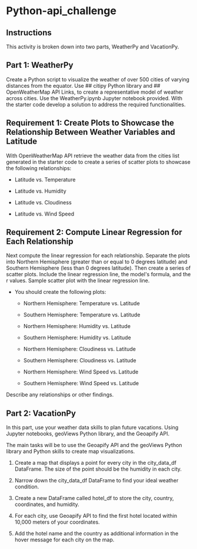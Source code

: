 # Python-api_challenge

## Instructions

This activity is broken down into two parts, WeatherPy and VacationPy.

## Part 1: WeatherPy

Create a Python script to visualize the weather of over 500 cities of varying distances from the equator.
Use ## citipy Python library and ## OpenWeatherMap API Links, to create a representative model of weather across cities.
Use the WeatherPy.ipynb Jupyter notebook provided. With the starter code develop a solution to address the required functionalities.

## Requirement 1: Create Plots to Showcase the Relationship Between Weather Variables and Latitude

With OpenWeatherMap API retrieve the weather data from the cities list generated in the starter code to create a series of scatter plots to showcase the following relationships:

  - Latitude vs. Temperature
  
  - Latitude vs. Humidity
  
  - Latitude vs. Cloudiness
  
  - Latitude vs. Wind Speed
  
## Requirement 2: Compute Linear Regression for Each Relationship

Next compute the linear regression for each relationship. Separate the plots into Northern Hemisphere (greater than or equal to 0 degrees latitude) and Southern Hemisphere (less than 0 degrees latitude).
Then create a series of scatter plots. Include the linear regression line, the model's formula, and the r values.
Sample scatter plot with the linear regression line.

- You should create the following plots:

    - Northern Hemisphere: Temperature vs. Latitude
    
    - Southern Hemisphere: Temperature vs. Latitude
    
    - Northern Hemisphere: Humidity vs. Latitude
    
    - Southern Hemisphere: Humidity vs. Latitude
    
    - Northern Hemisphere: Cloudiness vs. Latitude
    
    - Southern Hemisphere: Cloudiness vs. Latitude
    
    - Northern Hemisphere: Wind Speed vs. Latitude
   
   - Southern Hemisphere: Wind Speed vs. Latitude

Describe any relationships or other findings.

## Part 2: VacationPy

In this part, use your weather data skills to plan future vacations. Using Jupyter notebooks, geoViews Python library, and the Geoapify API.

The main tasks will be to use the Geoapify API and the geoViews Python library and Python skills to create map visualizations.

1) Create a map that displays a point for every city in the city_data_df DataFrame. The size of the point should be the humidity in each city.

2) Narrow down the city_data_df DataFrame to find your ideal weather condition.

3) Create a new DataFrame called hotel_df to store the city, country, coordinates, and humidity.

4) For each city, use Geoapify API to find the first hotel located within 10,000 meters of your coordinates.

5) Add the hotel name and the country as additional information in the hover message for each city on the map.
